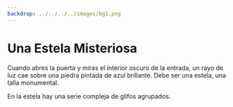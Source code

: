 ```yaml
---
backdrop: ../../../../images/bg1.png
---
```


# Una Estela Misteriosa

Cuando abres la puerta y miras el interior oscuro de la entrada, un rayo de luz cae sobre una piedra pintada de azul brillante. Debe ser una estela, una talla monumental.

En la estela hay una serie compleja de glifos agrupados.

<Item id="8" />

<Page url="challenge1" instructions="Consulta su guía, pero no es de ninguna ayuda aquí." action="Mira más cerca" condition="8" />
